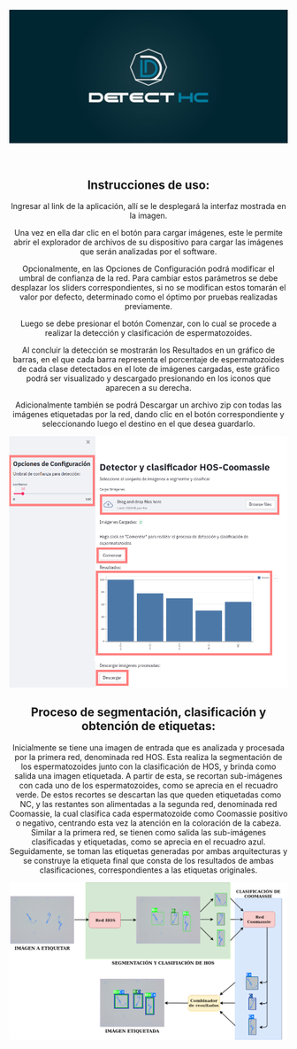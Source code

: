 <head>
<div align="center">
<p>
<img width="850" src="logo.jpg"></a>
</p>
<br>  
  
</head>
<body>

<div class="d">
<h2>Instrucciones de uso:</h2>
<p> Ingresar al link de la aplicación, allí se le desplegará la interfaz mostrada en la imagen.

Una vez en ella dar clic en el botón para cargar imágenes, este le permite abrir el explorador de archivos de su dispositivo para cargar las imágenes que serán analizadas por el software.

Opcionalmente, en las Opciones de Configuración podrá modificar el umbral de confianza de la red. Para cambiar estos parámetros se debe desplazar los sliders correspondientes, si no se modifican estos tomarán el valor por defecto, determinado como el óptimo por pruebas realizadas previamente.

Luego se debe presionar el botón Comenzar, con lo cual se procede a realizar la detección y clasificación de espermatozoides.

Al concluir la detección se mostrarán los Resultados en un gráfico de barras, en el que cada barra representa el porcentaje de espermatozoides de cada clase detectados en el lote de imágenes cargadas, este gráfico podrá ser visualizado y descargado presionando en los iconos que aparecen a su derecha.

Adicionalmente también se podrá Descargar  un archivo zip con todas las imágenes etiquetadas por la red, dando clic en el botón correspondiente y seleccionando luego el destino en el que desea guardarlo.</p>
  
<p>
<img width="850" src="instrucciones.png"></a>
</p>
  
</div>

<div class="d">
<h2>Proceso de segmentación, clasificación y obtención de etiquetas:</h2>
<p> Inicialmente se tiene una imagen de entrada que es analizada y procesada por la primera red, denominada red HOS. Esta realiza la segmentación de los espermatozoides junto con la clasificación de HOS, y brinda como salida una imagen etiquetada. A partir de esta, se recortan sub-imágenes con cada uno de los espermatozoides, como se aprecia en el recuadro verde. De estos recortes se descartan las que queden etiquetadas como NC, y las restantes son alimentadas a la segunda red, denominada red Coomassie, la cual clasifica cada espermatozoide como Coomassie positivo o negativo, centrando esta vez la atención en la coloración de la cabeza. Similar a la primera red, se tienen como salida las sub-imágenes clasificadas y etiquetadas, como se aprecia en el recuadro azul. Seguidamente, se toman las etiquetas generadas por ambas arquitecturas y se construye la etiqueta final que consta de los resultados de ambas clasificaciones, correspondientes a las etiquetas originales.</p>
  
<p>
<img width="850" src="esquema.png"></a>
</p>
  
</div>

  
</body>

